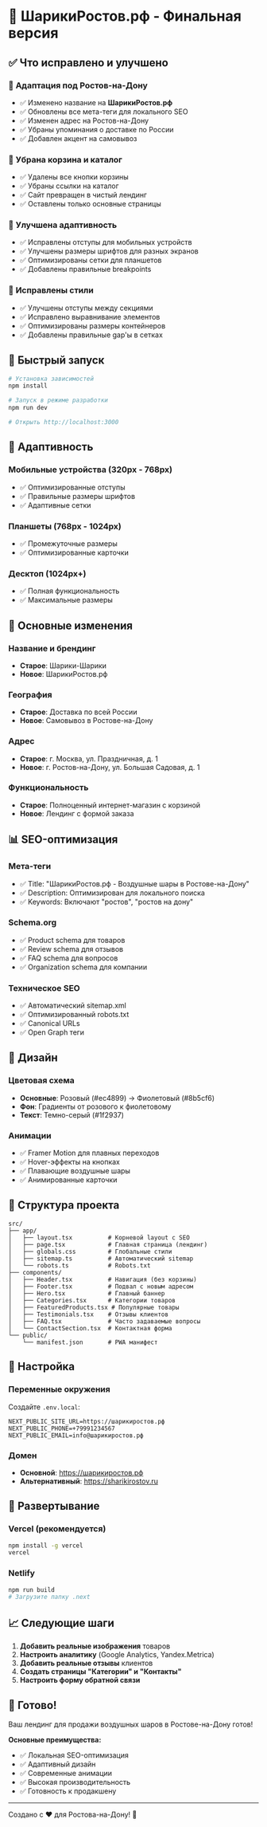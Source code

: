 # 🎈 ШарикиРостов.рф - Финальная версия

## ✅ Что исправлено и улучшено

### 🎯 **Адаптация под Ростов-на-Дону**
- ✅ Изменено название на **ШарикиРостов.рф**
- ✅ Обновлены все мета-теги для локального SEO
- ✅ Изменен адрес на Ростов-на-Дону
- ✅ Убраны упоминания о доставке по России
- ✅ Добавлен акцент на самовывоз

### 🛒 **Убрана корзина и каталог**
- ✅ Удалены все кнопки корзины
- ✅ Убраны ссылки на каталог
- ✅ Сайт превращен в чистый лендинг
- ✅ Оставлены только основные страницы

### 📱 **Улучшена адаптивность**
- ✅ Исправлены отступы для мобильных устройств
- ✅ Улучшены размеры шрифтов для разных экранов
- ✅ Оптимизированы сетки для планшетов
- ✅ Добавлены правильные breakpoints

### 🎨 **Исправлены стили**
- ✅ Улучшены отступы между секциями
- ✅ Исправлено выравнивание элементов
- ✅ Оптимизированы размеры контейнеров
- ✅ Добавлены правильные gap'ы в сетках

## 🚀 Быстрый запуск

```bash
# Установка зависимостей
npm install

# Запуск в режиме разработки
npm run dev

# Открыть http://localhost:3000
```

## 📱 Адаптивность

### Мобильные устройства (320px - 768px)
- ✅ Оптимизированные отступы
- ✅ Правильные размеры шрифтов
- ✅ Адаптивные сетки

### Планшеты (768px - 1024px)
- ✅ Промежуточные размеры
- ✅ Оптимизированные карточки

### Десктоп (1024px+)
- ✅ Полная функциональность
- ✅ Максимальные размеры

## 🎯 Основные изменения

### Название и брендинг
- **Старое**: Шарики-Шарики
- **Новое**: ШарикиРостов.рф

### География
- **Старое**: Доставка по всей России
- **Новое**: Самовывоз в Ростове-на-Дону

### Адрес
- **Старое**: г. Москва, ул. Праздничная, д. 1
- **Новое**: г. Ростов-на-Дону, ул. Большая Садовая, д. 1

### Функциональность
- **Старое**: Полноценный интернет-магазин с корзиной
- **Новое**: Лендинг с формой заказа

## 📊 SEO-оптимизация

### Мета-теги
- ✅ Title: "ШарикиРостов.рф - Воздушные шары в Ростове-на-Дону"
- ✅ Description: Оптимизирован для локального поиска
- ✅ Keywords: Включают "ростов", "ростов на дону"

### Schema.org
- ✅ Product schema для товаров
- ✅ Review schema для отзывов
- ✅ FAQ schema для вопросов
- ✅ Organization schema для компании

### Техническое SEO
- ✅ Автоматический sitemap.xml
- ✅ Оптимизированный robots.txt
- ✅ Canonical URLs
- ✅ Open Graph теги

## 🎨 Дизайн

### Цветовая схема
- **Основные**: Розовый (#ec4899) → Фиолетовый (#8b5cf6)
- **Фон**: Градиенты от розового к фиолетовому
- **Текст**: Темно-серый (#1f2937)

### Анимации
- ✅ Framer Motion для плавных переходов
- ✅ Hover-эффекты на кнопках
- ✅ Плавающие воздушные шары
- ✅ Анимированные карточки

## 📁 Структура проекта

```
src/
├── app/
│   ├── layout.tsx          # Корневой layout с SEO
│   ├── page.tsx            # Главная страница (лендинг)
│   ├── globals.css         # Глобальные стили
│   ├── sitemap.ts          # Автоматический sitemap
│   └── robots.ts           # Robots.txt
├── components/
│   ├── Header.tsx          # Навигация (без корзины)
│   ├── Footer.tsx          # Подвал с новым адресом
│   ├── Hero.tsx            # Главный баннер
│   ├── Categories.tsx      # Категории товаров
│   ├── FeaturedProducts.tsx # Популярные товары
│   ├── Testimonials.tsx    # Отзывы клиентов
│   ├── FAQ.tsx             # Часто задаваемые вопросы
│   └── ContactSection.tsx  # Контактная форма
└── public/
    └── manifest.json       # PWA манифест
```

## 🔧 Настройка

### Переменные окружения
Создайте `.env.local`:
```env
NEXT_PUBLIC_SITE_URL=https://шарикиростов.рф
NEXT_PUBLIC_PHONE=+79991234567
NEXT_PUBLIC_EMAIL=info@шарикиростов.рф
```

### Домен
- **Основной**: https://шарикиростов.рф
- **Альтернативный**: https://sharikirostov.ru

## 🚀 Развертывание

### Vercel (рекомендуется)
```bash
npm install -g vercel
vercel
```

### Netlify
```bash
npm run build
# Загрузите папку .next
```

## 📈 Следующие шаги

1. **Добавить реальные изображения** товаров
2. **Настроить аналитику** (Google Analytics, Yandex.Metrica)
3. **Добавить реальные отзывы** клиентов
4. **Создать страницы "Категории" и "Контакты"**
5. **Настроить форму обратной связи**

## 🎉 Готово!

Ваш лендинг для продажи воздушных шаров в Ростове-на-Дону готов!

**Основные преимущества:**
- ✅ Локальная SEO-оптимизация
- ✅ Адаптивный дизайн
- ✅ Современные анимации
- ✅ Высокая производительность
- ✅ Готовность к продакшену

---

Создано с ❤️ для Ростова-на-Дону! 🎈 